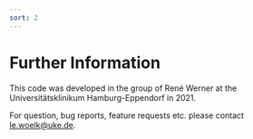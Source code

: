 ```yaml
---
sort: 2
---
```

# Further Information

This code was developed in the group of René Werner at the Universitätsklinikum Hamburg-Eppendorf in 2021.

For question, bug reports, feature requests etc. please contact le.woelk@uke.de.
